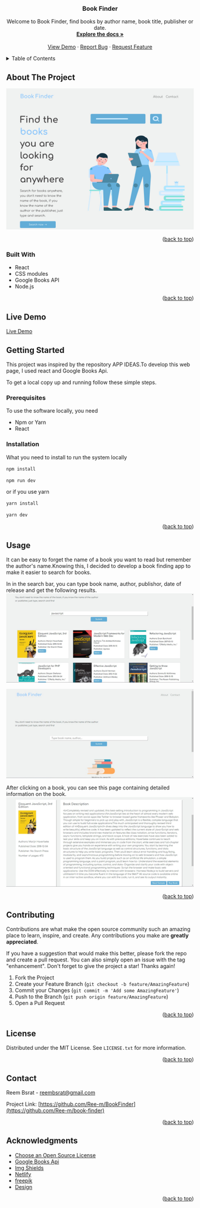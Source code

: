 

<a name="readme-top"></a>


<!-- PROJECT LOGO -->
<br />
<div align="center">
<!--   <a href="https://splendid-churros-af3da7.netlify.app/">
  <!-- <a href="https://splendid-churros-af3da7.netlify.app/">
    <img src="src/assets/images/cover.png" height="80" />
  </a> -->

  <h3 align="center">Book Finder</h3>

  <p align="center">
  Welcome to Book Finder, find books by author name, book title, publisher or date.
    <br />
    <a href="https://github.com/Ree-m/book-finder"><strong>Explore the docs »</strong></a>
    <br />
    <br />
    <a href="https://book-finder-lfxo.onrender.com/">View Demo</a>
    ·
    <a href="https://github.com/Ree-m/book-finder/issues">Report Bug</a>
    ·
    <a href="https://github.com/Ree-m/book-finder/issues">Request Feature</a>
  </p>
</div>



<!-- TABLE OF CONTENTS -->
<details>
  <summary>Table of Contents</summary>
  <ol>
    <li>
      <a href="#about-the-project">About The Project</a>
      <ul>
        <li><a href="#built-with">Built With</a></li>
      </ul>
    </li>
    <li>
      <a href="#getting-started">Getting Started</a>
      <ul>
        <li><a href="#prerequisites">Prerequisites</a></li>
        <li><a href="#installation">Installation</a></li>
      </ul>
    </li>
    <li><a href="#usage">Usage</a></li>
    <li><a href="#contributing">Contributing</a></li>
    <li><a href="#license">License</a></li>
    <li><a href="#contact">Contact</a></li>
    <li><a href="#acknowledgments">Acknowledgments</a></li>
  </ol>
</details>



<!-- ABOUT THE PROJECT -->
## About The Project

[![BookFinder Screen Shot][bookFinder-screenshot]](https://book-finder-lfxo.onrender.com/)



<p align="right">(<a href="#readme-top">back to top</a>)</p>



### Built With

- React
- CSS modules
- Google Books API
- Node.js

<p align="right">(<a href="#readme-top">back to top</a>)</p>


## Live Demo

[Live Demo](https://book-finder-lfxo.onrender.com/)


<!-- GETTING STARTED -->
## Getting Started

This project was inspired by the repository APP IDEAS.To develop this web page, I used react and Google Books Api.

To get a local copy up and running follow these simple steps.



### Prerequisites

To use the software locally, you need

* Npm or Yarn
* React


### Installation
What you need to install to run the system locally

   ```sh
   npm install
   ```
   ```sh
   npm run dev
   ```

   or if you use yarn

   ```sh
   yarn install
   ```
   ```sh
   yarn dev
   ```

<p align="right">(<a href="#readme-top">back to top</a>)</p>



<!-- USAGE EXAMPLES -->
## Usage


It can be easy to forget the name of a book you want to read but remember the author's name.Knowing this, I decided to develop a book finding app to make it easier to search for books.

In in the search bar, you can type book name, author, publishor, date of release and get the following results.
<img src="public/assets/images/readme/bookfinder-search.jpg" alt="Image of search results" />

<img src="public/assets/images/readme/book-finder-search-page.jpg" alt="Imageof search page" />

After clicking on a book, you can see this page containing detailed information on the book.
<img src="public/assets/images/readme/book-finder-details-page.jpg" alt="Image of book details page" />



<p align="right">(<a href="#readme-top">back to top</a>)</p>




<!-- CONTRIBUTING -->
## Contributing

Contributions are what make the open source community such an amazing place to learn, inspire, and create. Any contributions you make are **greatly appreciated**.

If you have a suggestion that would make this better, please fork the repo and create a pull request. You can also simply open an issue with the tag "enhancement".
Don't forget to give the project a star! Thanks again!

1. Fork the Project
2. Create your Feature Branch (`git checkout -b feature/AmazingFeature`)
3. Commit your Changes (`git commit -m 'Add some AmazingFeature'`)
4. Push to the Branch (`git push origin feature/AmazingFeature`)
5. Open a Pull Request

<p align="right">(<a href="#readme-top">back to top</a>)</p>



<!-- LICENSE -->
## License

Distributed under the MIT License. See `LICENSE.txt` for more information.

<p align="right">(<a href="#readme-top">back to top</a>)</p>



<!-- CONTACT -->
## Contact

Reem Bsrat  - 
reembsrat@gmail.com

Project Link: [https://github.com/Ree-m/BookFinder](https://github.com/Ree-m/book-finder)

<p align="right">(<a href="#readme-top">back to top</a>)</p>



<!-- ACKNOWLEDGMENTS -->
## Acknowledgments

* [Choose an Open Source License](https://choosealicense.com)
* [Google Books Api](https://developers.google.com/books/docs/overview)
* [Img Shields](https://shields.io)
* [Netlify](https://www.netlify.com/)
* [freepik](https://freepik.com)
* [Design](https://github.com/awkiamaru)

<p align="right">(<a href="#readme-top">back to top</a>)</p>



[contributors-shield]: https://img.shields.io/github/contributors/Ree-m/BookFinder.svg?style=for-the-badge
[contributors-url]: https://github.com/Ree-m/BookFinder/graphs/contributors
[forks-shield]: https://img.shields.io/github/forks/Ree-m/BookFinder.svg?style=for-the-badge
[forks-url]: https://github.com/Ree-m/BookFinder/network/members
[stars-shield]: https://img.shields.io/github/stars/ree-m/BookFinder.svg?style=for-the-badge
[stars-url]: https://github.com/Ree-m/BookFinder/stargazers
[issues-shield]: https://img.shields.io/github/issues/Ree-m/BookFinder.svg?style=for-the-badge
[issues-url]: https://github.com/Ree-m/BookFinder/issues
[license-shield]: https://img.shields.io/github/license/Ree-m/BookFinder.svg?style=for-the-badge
[license-url]: https://github.com/Ree-m/BookFinder/blob/main/LICENSE.txt
[bookFinder-screenshot]: public/assets/images/readme/book-finder-home.jpg
[React.js]: https://img.shields.io/badge/React-20232A?style=for-the-badge&logo=react&logoColor=61DAFB
[React-url]: https://reactjs.org/
